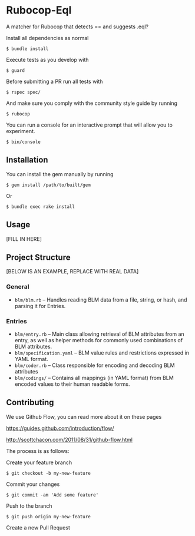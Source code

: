 # Rubocop-Eql
A matcher for Rubocop that detects == and suggests .eql?

Install all dependencies as normal
```
$ bundle install
```

Execute tests as you develop with
```
$ guard
```

Before submitting a PR run all tests with
```
$ rspec spec/
```

And make sure you comply with the community style guide by running
```
$ rubocop
```

You can run a console for an interactive prompt that will allow you
to experiment.
```
$ bin/console
```


## Installation
You can install the gem manually by running
```
$ gem install /path/to/built/gem
```
Or
```
$ bundle exec rake install
```


## Usage
[FILL IN HERE]


## Project Structure
[BELOW IS AN EXAMPLE, REPLACE WITH REAL DATA]
### General
* `blm/blm.rb` – Handles reading BLM data from a file, string, or hash, and
parsing it for Entries.

### Entries
* `blm/entry.rb` – Main class allowing retrieval of BLM attributes from an
entry, as well as helper methods for commonly used combinations of BLM
attributes.
* `blm/specification.yaml` – BLM value rules and restrictions expressed in
YAML format.
* `blm/coder.rb` – Class responsible for encoding and decoding BLM attributes
* `blm/codings/` – Contains all mappings (in YAML format) from BLM encoded
values to their human readable forms.


## Contributing
We use Github Flow, you can read more about it on these pages

https://guides.github.com/introduction/flow/

http://scottchacon.com/2011/08/31/github-flow.html


The process is as follows:

Create your feature branch
```
$ git checkout -b my-new-feature
```

Commit your changes
```
$ git commit -am 'Add some feature'
```

Push to the branch
```
$ git push origin my-new-feature
```

Create a new Pull Request

